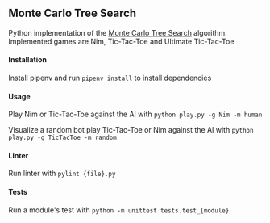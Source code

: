 ## Monte Carlo Tree Search

Python implementation of the [Monte Carlo Tree Search](https://en.wikipedia.org/wiki/Monte_Carlo_tree_search) algorithm.
Implemented games are Nim, Tic-Tac-Toe and Ultimate Tic-Tac-Toe
#### Installation
Install pipenv and run `pipenv install` to install dependencies

#### Usage
Play Nim or Tic-Tac-Toe against the AI with `python play.py -g Nim -m human`

Visualize a random bot play Tic-Tac-Toe or Nim against the AI with `python play.py -g TicTacToe -m random`

#### Linter
Run linter with `pylint {file}.py`

#### Tests
Run a module's test with `python -m unittest tests.test_{module}`
